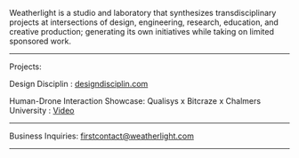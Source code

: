 Weatherlight is a studio and laboratory that synthesizes transdisciplinary projects at intersections of design, engineering, research, education, and creative production; generating its own initiatives while taking on limited sponsored work.

---

Projects:

Design Disciplin
: [designdisciplin.com](https://www.designdisciplin.com)

Human-Drone Interaction Showcase: Qualisys x Bitcraze x Chalmers University
: [Video](https://www.youtube.com/watch?v=IVMFvLN44Ts)

---

Business Inquiries: [firstcontact@weatherlight.com](mailto:firstcontact@weatherlight.com)

---
